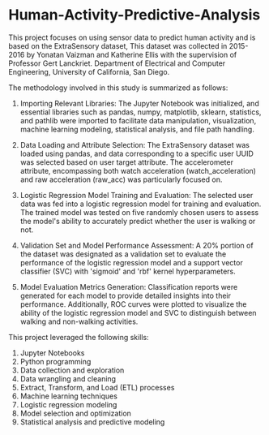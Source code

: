 # Human-Activity-Predictive-Analysis
This project focuses on using sensor data to predict human activity and is based on the ExtraSensory dataset, This dataset was collected in 2015-2016 by Yonatan Vaizman and Katherine Ellis with the supervision of Professor Gert Lanckriet. Department of Electrical and Computer Engineering, University of California, San Diego.

The methodology involved in this study is summarized as follows:

1. Importing Relevant Libraries: The Jupyter Notebook was initialized, and essential libraries such as pandas, numpy, matplotlib, sklearn, statistics, and pathlib were imported to facilitate data manipulation, visualization, machine learning modeling, statistical analysis, and file path handling.

2. Data Loading and Attribute Selection: The ExtraSensory dataset was loaded using pandas, and data corresponding to a specific user UUID was selected based on user target attribute. The accelerometer attribute, encompassing both watch acceleration (watch_acceleration) and raw acceleration (raw_acc) was particularly focused on.

3. Logistic Regression Model Training and Evaluation: The selected user data was fed into a logistic regression model for training and evaluation. The trained model was tested on five randomly chosen users to assess the model's ability to accurately predict whether the user is walking or not.

4. Validation Set and Model Performance Assessment: A 20% portion of the dataset was designated as a validation set to evaluate the performance of the logistic regression model and a support vector classifier (SVC) with 'sigmoid' and 'rbf' kernel hyperparameters.

5. Model Evaluation Metrics Generation: Classification reports were generated for each model to provide detailed insights into their performance. Additionally, ROC curves were plotted to visualize the ability of the logistic regression model and SVC to distinguish between walking and non-walking activities.


This project leveraged the following skills:
1. Jupyter Notebooks
2. Python programming
3. Data collection and exploration
4. Data wrangling and cleaning
5. Extract, Transform, and Load (ETL) processes
6. Machine learning techniques
7. Logistic regression modeling
8. Model selection and optimization
9. Statistical analysis and predictive modeling
